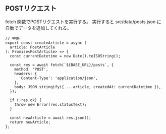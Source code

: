 ## POSTリクエスト

fetch 関数でPOSTリクエストを実行する。
実行すると src/data/posts.json に自動でデータを追加してくれる。

```tsx
// 中略
export const createArticle = async (
  article: PostArticle
): Promise<PostArticle> => {
  const currentDatetime = new Date().toISOString();

  const res = await fetch(`${BASE_URL}/posts`, {
    method: 'POST',
    headers: {
      'Content-Type': 'application/json',
    },
    body: JSON.stringify({ ...article, createdAt: currentDatetime }),
  });

  if (!res.ok) {
    throw new Error(res.statusText);
  }

  const newArticle = await res.json();
  return newArticle;
};
```